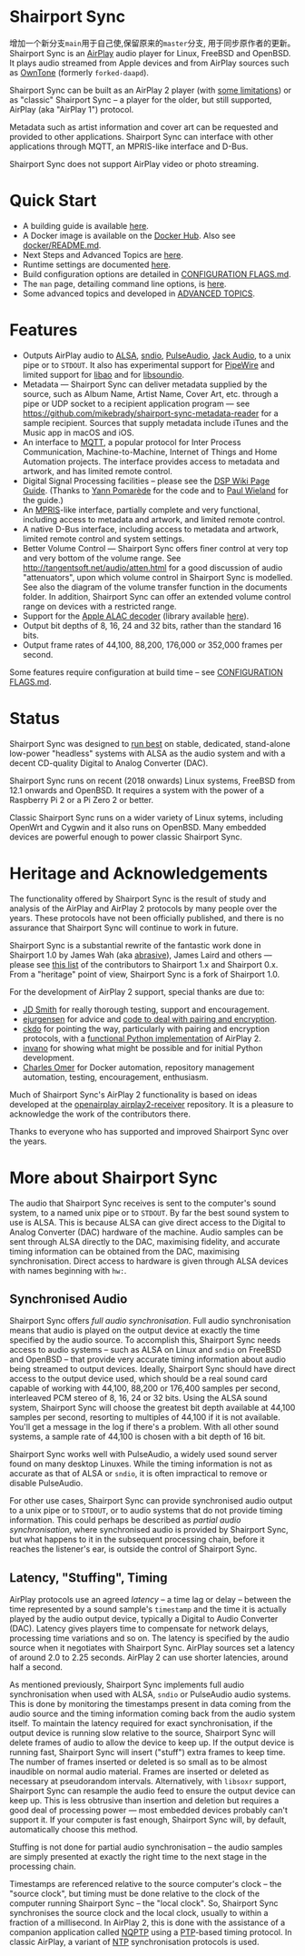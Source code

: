 # Shairport Sync

增加一个新分支`main`用于自己使,保留原来的`master`分支, 用于同步原作者的更新。
Shairport Sync is an [AirPlay](https://www.pocket-lint.com/speakers/news/apple/144646-apple-airplay-2-vs-airplay-what-s-the-difference) audio player for Linux, FreeBSD and OpenBSD. It plays audio streamed from Apple devices and from AirPlay sources such as [OwnTone](https://github.com/owntone/owntone-server) (formerly `forked-daapd`).

Shairport Sync can be built as an AirPlay 2 player (with [some limitations](AIRPLAY2.md#features-and-limitations)) or as "classic" Shairport Sync – a player for the older, but still supported, AirPlay (aka "AirPlay 1") protocol.

Metadata such as artist information and cover art can be requested and provided to other applications. Shairport Sync can interface with other applications through MQTT, an MPRIS-like interface and D-Bus.

Shairport Sync does not support AirPlay video or photo streaming.

# Quick Start

- A building guide is available [here](BUILD.md).
- A Docker image is available on the [Docker Hub](https://hub.docker.com/r/mikebrady/shairport-sync). Also see [docker/README.md](docker/README.md).
- Next Steps and Advanced Topics are [here](ADVANCED%20TOPICS/README.md).
- Runtime settings are documented [here](scripts/shairport-sync.conf).
- Build configuration options are detailed in [CONFIGURATION FLAGS.md](CONFIGURATION%20FLAGS.md).
- The `man` page, detailing command line options, is [here](https://htmlpreview.github.io/?https://github.com/mikebrady/shairport-sync/blob/master/man/shairport-sync.html).
- Some advanced topics and developed in [ADVANCED TOPICS](https://github.com/mikebrady/shairport-sync/tree/master/ADVANCED%20TOPICS).

# Features

- Outputs AirPlay audio to [ALSA](https://www.alsa-project.org/wiki/Main_Page), [sndio](http://www.sndio.org), [PulseAudio](https://www.freedesktop.org/wiki/Software/PulseAudio/), [Jack Audio](http://jackaudio.org), to a unix pipe or to `STDOUT`. It also has experimental support for [PipeWire](https://pipewire.org) and limited support for [libao](https://xiph.org/ao/) and for [libsoundio](http://libsound.io).
- Metadata — Shairport Sync can deliver metadata supplied by the source, such as Album Name, Artist Name, Cover Art, etc. through a pipe or UDP socket to a recipient application program — see https://github.com/mikebrady/shairport-sync-metadata-reader for a sample recipient. Sources that supply metadata include iTunes and the Music app in macOS and iOS.
- An interface to [MQTT](https://en.wikipedia.org/wiki/MQTT), a popular protocol for Inter Process Communication, Machine-to-Machine, Internet of Things and Home Automation projects. The interface provides access to metadata and artwork, and has limited remote control.
- Digital Signal Processing facilities – please see the [DSP Wiki Page Guide](https://github.com/mikebrady/shairport-sync/wiki/Digital-Signal-Processing-with-Shairport-Sync). (Thanks to [Yann Pomarède](https://github.com/yannpom) for the code and to [Paul Wieland](https://github.com/PaulWieland) for the guide.)
- An [MPRIS](https://specifications.freedesktop.org/mpris-spec/2.2/)-like interface, partially complete and very functional, including access to metadata and artwork, and limited remote control.
- A native D-Bus interface, including access to metadata and artwork, limited remote control and system settings.
- Better Volume Control — Shairport Sync offers finer control at very top and very bottom of the volume range. See http://tangentsoft.net/audio/atten.html for a good discussion of audio "attenuators", upon which volume control in Shairport Sync is modelled. See also the diagram of the volume transfer function in the documents folder. In addition, Shairport Sync can offer an extended volume control range on devices with a restricted range.
- Support for the [Apple ALAC decoder](https://macosforge.github.io/alac/) (library available [here](https://github.com/mikebrady/alac)).
- Output bit depths of 8, 16, 24 and 32 bits, rather than the standard 16 bits.
- Output frame rates of 44,100, 88,200, 176,000 or 352,000 frames per second.

Some features require configuration at build time – see [CONFIGURATION FLAGS.md](CONFIGURATION%20FLAGS.md).

# Status

Shairport Sync was designed to [run best](ADVANCED%20TOPICS/GetTheBest.md) on stable, dedicated, stand-alone low-power "headless" systems with ALSA as the audio system and with a decent CD-quality Digital to Analog Converter (DAC).

Shairport Sync runs on recent (2018 onwards) Linux systems, FreeBSD from 12.1 onwards and OpenBSD. It requires a system with the power of a Raspberry Pi 2 or a Pi Zero 2 or better.

Classic Shairport Sync runs on a wider variety of Linux sytems, including OpenWrt and Cygwin and it also runs on OpenBSD. Many embedded devices are powerful enough to power classic Shairport Sync.

# Heritage and Acknowledgements

The functionality offered by Shairport Sync is the result of study and analysis of the AirPlay and AirPlay 2 protocols by many people over the years. These protocols have not been officially published, and there is no assurance that Shairport Sync will continue to work in future.

Shairport Sync is a substantial rewrite of the fantastic work done in Shairport 1.0 by James Wah (aka [abrasive](https://github.com/abrasive)), James Laird and others — please see [this list](https://github.com/abrasive/shairport/blob/master/README.md#contributors-to-version-1x) of the contributors to Shairport 1.x and Shairport 0.x. From a "heritage" point of view, Shairport Sync is a fork of Shairport 1.0.

For the development of AirPlay 2 support, special thanks are due to:

- [JD Smith](https://github.com/jdtsmith) for really thorough testing, support and encouragement.
- [ejurgensen](https://github.com/ejurgensen) for advice and [code to deal with pairing and encryption](https://github.com/ejurgensen/pair_ap).
- [ckdo](https://github.com/ckdo) for pointing the way, particularly with pairing and encryption protocols, with a [functional Python implementation](https://github.com/ckdo/airplay2-receiver) of AirPlay 2.
- [invano](https://github.com/invano) for showing what might be possible and for initial Python development.
- [Charles Omer](https://github.com/charlesomer) for Docker automation, repository management automation, testing, encouragement, enthusiasm.

Much of Shairport Sync's AirPlay 2 functionality is based on ideas developed at the [openairplay airplay2-receiver](https://github.com/openairplay/airplay2-receiver) repository. It is a pleasure to acknowledge the work of the contributors there.

Thanks to everyone who has supported and improved Shairport Sync over the years.

# More about Shairport Sync

The audio that Shairport Sync receives is sent to the computer's sound system, to a named unix pipe or to `STDOUT`. By far the best sound system to use is ALSA. This is because ALSA can give direct access to the Digital to Analog Converter (DAC) hardware of the machine. Audio samples can be sent through ALSA directly to the DAC, maximising fidelity, and accurate timing information can be obtained from the DAC, maximising synchronisation. Direct access to hardware is given through ALSA devices with names beginning with `hw:`.

## Synchronised Audio

Shairport Sync offers _full audio synchronisation_. Full audio synchronisation means that audio is played on the output device at exactly the time specified by the audio source. To accomplish this, Shairport Sync needs access to audio systems – such as ALSA on Linux and `sndio` on FreeBSD and OpenBSD – that provide very accurate timing information about audio being streamed to output devices. Ideally, Shairport Sync should have direct access to the output device used, which should be a real sound card capable of working with 44,100, 88,200 or 176,400 samples per second, interleaved PCM stereo of 8, 16, 24 or 32 bits. Using the ALSA sound system, Shairport Sync will choose the greatest bit depth available at 44,100 samples per second, resorting to multiples of 44,100 if it is not available. You'll get a message in the log if there's a problem. With all other sound systems, a sample rate of 44,100 is chosen with a bit depth of 16 bit.

Shairport Sync works well with PulseAudio, a widely used sound server found on many desktop Linuxes. While the timing information is not as accurate as that of ALSA or `sndio`, it is often impractical to remove or disable PulseAudio.

For other use cases, Shairport Sync can provide synchronised audio output to a unix pipe or to `STDOUT`, or to audio systems that do not provide timing information. This could perhaps be described as _partial audio synchronisation_, where synchronised audio is provided by Shairport Sync, but what happens to it in the subsequent processing chain, before it reaches the listener's ear, is outside the control of Shairport Sync.

## Latency, "Stuffing", Timing

AirPlay protocols use an agreed _latency_ – a time lag or delay – between the time represented by a sound sample's `timestamp` and the time it is actually played by the audio output device, typically a Digital to Audio Converter (DAC). Latency gives players time to compensate for network delays, processing time variations and so on. The latency is specified by the audio source when it negotiates with Shairport Sync. AirPlay sources set a latency of around 2.0 to 2.25 seconds. AirPlay 2 can use shorter latencies, around half a second.

As mentioned previously, Shairport Sync implements full audio synchronisation when used with ALSA, `sndio` or PulseAudio audio systems. This is done by monitoring the timestamps present in data coming from the audio source and the timing information coming back from the audio system itself. To maintain the latency required for exact synchronisation, if the output device is running slow relative to the source, Shairport Sync will delete frames of audio to allow the device to keep up. If the output device is running fast, Shairport Sync will insert ("stuff") extra frames to keep time. The number of frames inserted or deleted is so small as to be almost inaudible on normal audio material. Frames are inserted or deleted as necessary at pseudorandom intervals. Alternatively, with `libsoxr` support, Shairport Sync can resample the audio feed to ensure the output device can keep up. This is less obtrusive than insertion and deletion but requires a good deal of processing power — most embedded devices probably can't support it. If your computer is fast enough, Shairport Sync will, by default, automatically choose this method.

Stuffing is not done for partial audio synchronisation – the audio samples are simply presented at exactly the right time to the next stage in the processing chain.

Timestamps are referenced relative to the source computer's clock – the "source clock", but timing must be done relative to the clock of the computer running Shairport Sync – the "local clock". So, Shairport Sync synchronises the source clock and the local clock, usually to within a fraction of a millisecond. In AirPlay 2, this is done with the assistance of a companion application called [NQPTP](https://github.com/mikebrady/nqptp) using a [PTP](https://en.wikipedia.org/wiki/Precision_Time_Protocol)-based timing protocol. In classic AirPlay, a variant of [NTP](https://en.wikipedia.org/wiki/Network_Time_Protocol) synchronisation protocols is used.

